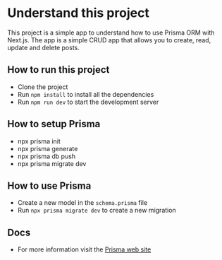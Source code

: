 # Understand this project

This project is a simple app to understand how to use Prisma ORM with Next.js. The app is a simple CRUD app that allows you to create, read, update and delete posts.

## How to run this project

- Clone the project
- Run `npm install` to install all the dependencies
- Run `npm run dev` to start the development server

## How to setup Prisma

- npx prisma init
- npx prisma generate
- npx prisma db push
- npx prisma migrate dev

## How to use Prisma

- Create a new model in the `schema.prisma` file
- Run `npx prisma migrate dev` to create a new migration

## Docs

- For more information visit the [Prisma web site](https://www.prisma.io/docs/)
